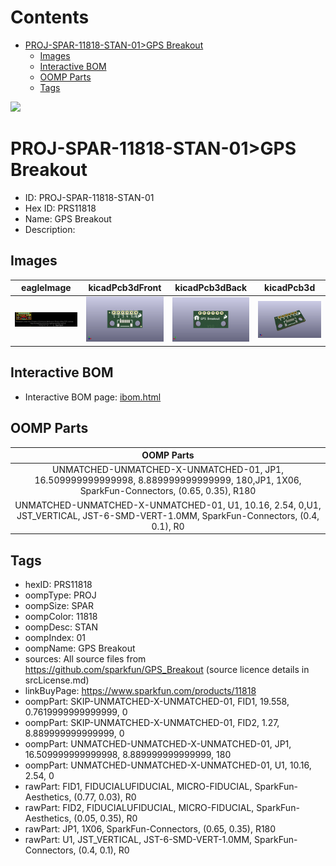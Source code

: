 



Contents
========

* [PROJ-SPAR-11818-STAN-01>GPS Breakout](#proj-spar-11818-stan-01gps-breakout)
	* [Images](#images)
	* [Interactive BOM](#interactive-bom)
	* [OOMP Parts](#oomp-parts)
	* [Tags](#tags)
  
![][im]
# PROJ-SPAR-11818-STAN-01>GPS Breakout

- ID: PROJ-SPAR-11818-STAN-01
- Hex ID: PRS11818
- Name: GPS Breakout
- Description: 

## Images
  
  

|eagleImage|kicadPcb3dFront|kicadPcb3dBack|kicadPcb3d|
| :---: | :---: | :---: | :---: |
|[![eagleImage](eagleImage_140.png)](eagleImage_600.png)|[![kicadPcb3dFront](kicadPcb3dFront_140.png)](kicadPcb3dFront_600.png)|[![kicadPcb3dBack](kicadPcb3dBack_140.png)](kicadPcb3dBack_600.png)|[![kicadPcb3d](kicadPcb3d_140.png)](kicadPcb3d_600.png)|

## Interactive BOM

- Interactive BOM page: [ibom.html](kicad/bom/ibom.html)

## OOMP Parts
  

|OOMP Parts|
| :---: |
|UNMATCHED-UNMATCHED-X-UNMATCHED-01, JP1, 16.509999999999998, 8.889999999999999, 180,JP1, 1X06, SparkFun-Connectors, (0.65, 0.35), R180|
|UNMATCHED-UNMATCHED-X-UNMATCHED-01, U1, 10.16, 2.54, 0,U1, JST_VERTICAL, JST-6-SMD-VERT-1.0MM, SparkFun-Connectors, (0.4, 0.1), R0|

## Tags

- hexID: PRS11818
- oompType: PROJ
- oompSize: SPAR
- oompColor: 11818
- oompDesc: STAN
- oompIndex: 01
- oompName: GPS Breakout
- sources: All source files from https://github.com/sparkfun/GPS_Breakout (source licence details in srcLicense.md)
- linkBuyPage: https://www.sparkfun.com/products/11818
- oompPart: SKIP-UNMATCHED-X-UNMATCHED-01, FID1, 19.558, 0.7619999999999999, 0
- oompPart: SKIP-UNMATCHED-X-UNMATCHED-01, FID2, 1.27, 8.889999999999999, 0
- oompPart: UNMATCHED-UNMATCHED-X-UNMATCHED-01, JP1, 16.509999999999998, 8.889999999999999, 180
- oompPart: UNMATCHED-UNMATCHED-X-UNMATCHED-01, U1, 10.16, 2.54, 0
- rawPart: FID1, FIDUCIALUFIDUCIAL, MICRO-FIDUCIAL, SparkFun-Aesthetics, (0.77, 0.03), R0
- rawPart: FID2, FIDUCIALUFIDUCIAL, MICRO-FIDUCIAL, SparkFun-Aesthetics, (0.05, 0.35), R0
- rawPart: JP1, 1X06, SparkFun-Connectors, (0.65, 0.35), R180
- rawPart: U1, JST_VERTICAL, JST-6-SMD-VERT-1.0MM, SparkFun-Connectors, (0.4, 0.1), R0



[im]: kicadPcb3d_450.png
